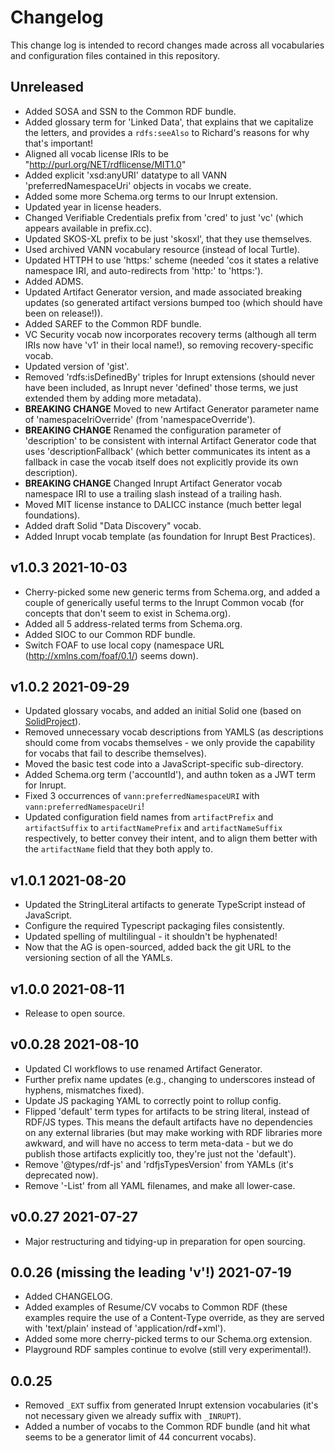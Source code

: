 # Changelog

This change log is intended to record changes made across all vocabularies and
configuration files contained in this repository.

## Unreleased

- Added SOSA and SSN to the Common RDF bundle.
- Added glossary term for 'Linked Data', that explains that we capitalize the
  letters, and provides a `rdfs:seeAlso` to Richard's reasons for why that's
  important! 
- Aligned all vocab license IRIs to be "http://purl.org/NET/rdflicense/MIT1.0"
- Added explicit 'xsd:anyURI' datatype to all VANN 'preferredNamespaceUri'
  objects in vocabs we create.
- Added some more Schema.org terms to our Inrupt extension.
- Updated year in license headers.
- Changed Verifiable Credentials prefix from 'cred' to just 'vc' (which
  appears available in prefix.cc).
- Updated SKOS-XL prefix to be just 'skosxl', that they use themselves.
- Used archived VANN vocabulary resource (instead of local Turtle).
- Updated HTTPH to use 'https:' scheme (needed 'cos it states a relative 
  namespace IRI, and auto-redirects from 'http:' to 'https:').
- Added ADMS.
- Updated Artifact Generator version, and made associated breaking updates (so
  generated artifact versions bumped too (which should have been on release!)).
- Added SAREF to the Common RDF bundle.
- VC Security vocab now incorporates recovery terms (although all term IRIs now
  have 'v1' in their local name!), so removing recovery-specific vocab.
- Updated version of 'gist'.
- Removed 'rdfs:isDefinedBy' triples for Inrupt extensions (should never have
  been included, as Inrupt never 'defined' those terms, we just extended them
  by adding more metadata).
- **BREAKING CHANGE** Moved to new Artifact Generator parameter name of
  'namespaceIriOverride' (from 'namespaceOverride').
- **BREAKING CHANGE** Renamed the configuration parameter of 'description' to be
  consistent with internal Artifact Generator code that uses
  'descriptionFallback' (which better communicates its intent as a fallback in
  case the vocab itself does not explicitly provide its own description).
- **BREAKING CHANGE** Changed Inrupt Artifact Generator vocab namespace IRI to
  use a trailing slash instead of a trailing hash.
- Moved MIT license instance to DALICC instance (much better legal foundations).
- Added draft Solid "Data Discovery" vocab.
- Added Inrupt vocab template (as foundation for Inrupt Best Practices).

## v1.0.3 2021-10-03

- Cherry-picked some new generic terms from Schema.org, and added a couple of
  generically useful terms to the Inrupt Common vocab (for concepts that don't
  seem to exist in Schema.org).
- Added all 5 address-related terms from Schema.org.
- Added SIOC to our Common RDF bundle.
- Switch FOAF to use local copy (namespace URL (http://xmlns.com/foaf/0.1/)
  seems down).

## v1.0.2 2021-09-29

- Updated glossary vocabs, and added an initial Solid one (based on
  [SolidProject](https://docs.inrupt.com/developer-tools/javascript/client-libraries/reference/glossary/)).
- Removed unnecessary vocab descriptions from YAMLS (as descriptions should
  come from vocabs themselves - we only provide the capability for vocabs that
  fail to describe themselves).
- Moved the basic test code into a JavaScript-specific sub-directory.
- Added Schema.org term ('accountId'), and authn token as a JWT term for Inrupt.
- Fixed 3 occurrences of `vann:preferredNamespaceURI` with `vann:preferredNamespaceUri`!
- Updated configuration field names from `artifactPrefix` and `artifactSuffix`
  to `artifactNamePrefix` and `artifactNameSuffix` respectively, to better
  convey their intent, and to align them better with the `artifactName` field
  that they both apply to.

## v1.0.1 2021-08-20

- Updated the StringLiteral artifacts to generate TypeScript instead of
  JavaScript.
- Configure the required Typescript packaging files consistently.
- Updated spelling of multilingual - it shouldn't be hyphenated!
- Now that the AG is open-sourced, added back the git URL to the versioning
  section of all the YAMLs.

## v1.0.0 2021-08-11

- Release to open source.

## v0.0.28 2021-08-10

- Updated CI workflows to use renamed Artifact Generator.
- Further prefix name updates (e.g., changing to underscores instead of
  hyphens, mismatches fixed).
- Update JS packaging YAML to correctly point to rollup config.
- Flipped 'default' term types for artifacts to be string literal, instead
  of RDF/JS types. This means the default artifacts have no dependencies on
  any external libraries (but may make working with RDF libraries more
  awkward, and will have no access to term meta-data - but we do publish
  those artifacts explicitly too, they're just not the 'default').
- Remove '@types/rdf-js' and 'rdfjsTypesVersion' from YAMLs (it's
  deprecated now).
- Remove '-List' from all YAML filenames, and make all lower-case.

## v0.0.27 2021-07-27

- Major restructuring and tidying-up in preparation for open sourcing.

## 0.0.26 (missing the leading 'v'!) 2021-07-19

- Added CHANGELOG.
- Added examples of Resume/CV vocabs to Common RDF (these examples require the
  use of a Content-Type override, as they are served with 'text/plain' instead
  of 'application/rdf+xml').
- Added some more cherry-picked terms to our Schema.org extension.
- Playground RDF samples continue to evolve (still very experimental!).

## 0.0.25

- Removed `_EXT` suffix from generated Inrupt extension vocabularies (it's not
  necessary given we already suffix with `_INRUPT`).
- Added a number of vocabs to the Common RDF bundle (and hit what seems to be a
  generator limit of 44 concurrent vocabs).
